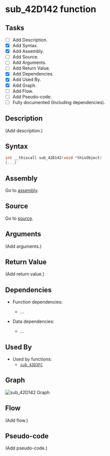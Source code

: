# sub_42D142 function

## Tasks

- [ ] Add Description.
- [X] Add Syntax.
- [X] Add Assembly.
- [ ] Add Source.
- [ ] Add Arguments.
- [ ] Add Return Value.
- [X] Add Dependencies.
- [X] Add Used By.
- [X] Add Graph.
- [ ] Add Flow.
- [ ] Add Pseudo-code.
- [ ] Fully documented (Including dependencies).

## Description

(Add description.)

## Syntax

```c
int __thiscall sub_42D142(void *thisObject)
{...}
```

## Assembly

Go to [assembly](../asm/sub_42D142.asm).

## Source

Go to [source](../cc/sub_42D142.cc).

## Arguments

(Add arguments.)

## Return Value

(Add return value.)

## Dependencies

* Function dependencies:
  * ...


* Data dependencies:
  * ...

## Used By

* Used by functions:
  * [`sub_42D3FC`](../md/sub_42D3FC.md)

## Graph

![sub_42D142 Graph](../svg/sub_42D142.svg "sub_42D142 Graph")

## Flow

(Add flow.)

## Pseudo-code

(Add pseudo-code.)

